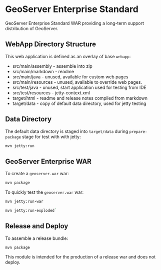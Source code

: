 # GeoServer Enterprise Standard

GeoServer Enterprise Standard WAR providing a long-term support distribution of GeoServer.

## WebApp Directory Structure

This web application is defined as an overlay of base `webapp`:

* src/main/assembly - assemble into zip 
* src/main/markdown - readme
* src/main/java - unused, available for custom web pages
* src/main/resources - unused, available to override web pages.
* src/test/java - unused, start application used for testing from IDE
* src/test/resources - jetty-context.xml 
* target/html - readme and release notes compiled from markdown
* target/data - copy of default data directory, used for jetty testing

## Data Directory

The default data directory is staged into `target/data` during `prepare-package` stage for test with with jetty:

```bash
mvn jetty:run
```

## GeoServer Enterprise WAR

To create a `geoserver.war` war:

```bash
mvn package
```

To quickly test the `geoserver.war` war:

```bash
mvn jetty:run-war
```

```bash
mvn jetty:run-exploded`
```

## Release and Deploy

To assemble a release bundle:

```
mvn package
```

This module is intended for the production of a release war and does not deploy.

